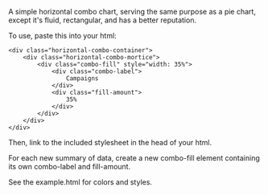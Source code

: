 A simple horizontal combo chart, serving the same purpose as a pie chart, except it's fluid, rectangular, and has a better reputation.

To use, paste this into your html:

	<div class="horizontal-combo-container">
		<div class="horizontal-combo-mortice">
			<div class="combo-fill" style="width: 35%">
				<div class="combo-label">
					Campaigns
				</div>
				<div class="fill-amount">
					35%
				</div>
			</div>
		</div>
	</div>

Then, link to the included stylesheet in the head of your html.

For each new summary of data, create a new combo-fill element containing its own combo-label and fill-amount.

See the example.html for colors and styles.

